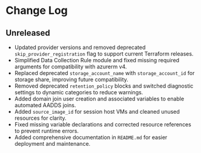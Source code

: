 # Change Log

## Unreleased
- Updated provider versions and removed deprecated `skip_provider_registration` flag to support current Terraform releases.
- Simplified Data Collection Rule module and fixed missing required arguments for compatibility with azurerm v4.
- Replaced deprecated `storage_account_name` with `storage_account_id` for storage share, improving future compatibility.
- Removed deprecated `retention_policy` blocks and switched diagnostic settings to dynamic categories to reduce warnings.
- Added domain join user creation and associated variables to enable automated AADDS joins.
- Added `source_image_id` for session host VMs and cleaned unused resources for clarity.
- Fixed missing variable declarations and corrected resource references to prevent runtime errors.
- Added comprehensive documentation in `README.md` for easier deployment and maintenance.
